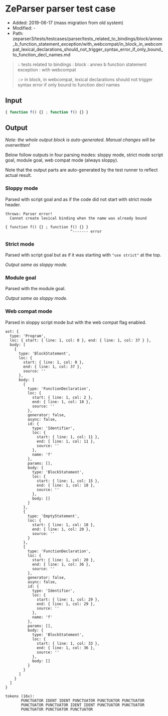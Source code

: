 # ZeParser parser test case

- Added: 2019-06-17 (mass migration from old system)
- Modified: -
- Path: zeparser3/tests/testcases/parser/tests_related_to_bindings/block/annex_b_function_statement_exception/with_webcompat/in_block_in_webcompat_lexical_declarations_should_not_trigger_syntax_error_if_only_bound_to_function_decl_names.md

> :: tests related to bindings : block : annex b function statement exception : with webcompat
>
> ::> in block, in webcompat, lexical declarations should not trigger syntax error if only bound to function decl names

## Input

`````js
{ function f() {} ; function f() {} }
`````

## Output

_Note: the whole output block is auto-generated. Manual changes will be overwritten!_

Below follow outputs in four parsing modes: sloppy mode, strict mode script goal, module goal, web compat mode (always sloppy).

Note that the output parts are auto-generated by the test runner to reflect actual result.

### Sloppy mode

Parsed with script goal and as if the code did not start with strict mode header.

`````
throws: Parser error!
  Cannot create lexical binding when the name was already bound

{ function f() {} ; function f() {} }
                             ^------- error
`````

### Strict mode

Parsed with script goal but as if it was starting with `"use strict"` at the top.

_Output same as sloppy mode._

### Module goal

Parsed with the module goal.

_Output same as sloppy mode._

### Web compat mode

Parsed in sloppy script mode but with the web compat flag enabled.

`````
ast: {
  type: 'Program',
  loc: { start: { line: 1, col: 0 }, end: { line: 1, col: 37 } },
  body: [
    {
      type: 'BlockStatement',
      loc: {
        start: { line: 1, col: 0 },
        end: { line: 1, col: 37 },
        source: ''
      },
      body: [
        {
          type: 'FunctionDeclaration',
          loc: {
            start: { line: 1, col: 2 },
            end: { line: 1, col: 18 },
            source: ''
          },
          generator: false,
          async: false,
          id: {
            type: 'Identifier',
            loc: {
              start: { line: 1, col: 11 },
              end: { line: 1, col: 11 },
              source: ''
            },
            name: 'f'
          },
          params: [],
          body: {
            type: 'BlockStatement',
            loc: {
              start: { line: 1, col: 15 },
              end: { line: 1, col: 18 },
              source: ''
            },
            body: []
          }
        },
        {
          type: 'EmptyStatement',
          loc: {
            start: { line: 1, col: 18 },
            end: { line: 1, col: 20 },
            source: ''
          }
        },
        {
          type: 'FunctionDeclaration',
          loc: {
            start: { line: 1, col: 20 },
            end: { line: 1, col: 36 },
            source: ''
          },
          generator: false,
          async: false,
          id: {
            type: 'Identifier',
            loc: {
              start: { line: 1, col: 29 },
              end: { line: 1, col: 29 },
              source: ''
            },
            name: 'f'
          },
          params: [],
          body: {
            type: 'BlockStatement',
            loc: {
              start: { line: 1, col: 33 },
              end: { line: 1, col: 36 },
              source: ''
            },
            body: []
          }
        }
      ]
    }
  ]
}

tokens (16x):
       PUNCTUATOR IDENT IDENT PUNCTUATOR PUNCTUATOR PUNCTUATOR
       PUNCTUATOR PUNCTUATOR IDENT IDENT PUNCTUATOR PUNCTUATOR
       PUNCTUATOR PUNCTUATOR PUNCTUATOR
`````

